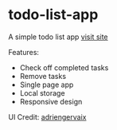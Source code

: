 # todo-list-app

<p>A simple todo list app <a href="https://mykolasenechyn.github.io/todo-list-app/app">visit site</a></p>
<p>Features:</p>
<ul>
    <li>Check off completed tasks</li>
    <li>Remove tasks</li>
    <li>Single page app</li>
    <li>Local storage</li>
    <li>Responsive design</li>
</ul>

<p>UI Credit: <a href="https://dribbble.com/adriengervaix">adriengervaix</a></p>
